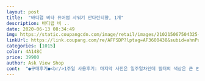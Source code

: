 ```yaml
---
layout: post 
title:  "바디럽 비타 퓨어썸 샤워기 만다린티향, 1개" 
description: 바디럽 비 ..
date: 2020-06-13 08:34:49 
img: https://static.coupangcdn.com/image/retail/images/210215067504325-b728f1a2-106c-4004-8406-8faee2376743.jpg 
linkUrl: https://link.coupang.com/re/AFFSDP?lptag=AF3600438&subid=ahnPublicAsk&pageKey=329234059&itemId=1052655504&vendorItemId=5520976834&traceid=V0-113-8bfe756e9ce74988 
categories: [1015] 
color: 4A148C 
price: 39900 
author: Ask View Shop 
cont:  "●구매후기●<br/>1주일 사용후기: 마지막 사진은 일주일차인데 필터의 색상은 큰 변화는 없으나 좀 덩치 큰 부유물들이 보여요.<br/><br/>1차로 염소나 녹물같은걸 싹다제거해줘 마음 푹놓고<br/>2개월 사용후기: 매일 보니까 몰랐는데 새필터랑 대조해보니까 색상의 차이가 크네요.<br/><br/>■■■■■■<br/>ㅁ 가성비: .<br/> ★ .<br/> ★ .<br/> ★<br/>ㅁ 성능: .<br/> ★ .<br/> ★ .<br/> ★ .<br/> ★ .<br/> ★<br/>ㅁ 수압: .<br/> ★ .<br/> ★ .<br/> ★ .<br/> ★ .<br/> ★<br/>ㅁ 아쉬운 점은 물을 잠그면 샤워기안에 물이 고여 있고 필터가 계속 젖은채로 있어요.<br/> 그리고 샤워기를 바꾸고 나니 세면대랑 주방이 또 신경 쓰여요.<br/> 흠냐아<br/>ㅁ 외관: .<br/> ★ .<br/> ★ .<br/> ★ .<br/> ★ .<br/> ★<br/>ㅁ 향: .<br/> ★ .<br/> ★ .<br/> ★ .<br/> ★ .<br/> ★<br/>추가<br/>교체형은 필터를 따로 구매해야 돼서 추가비용이 들어가요.<br/><br/>굳이 코를 킁킁대지않아도 느껴지는 향이에요.<br/><br/>그런거에 예민하신분들이라면 아주 만족하실거같네요.<br/><br/>근데 눈으로 주황색 필터를 확인하면 기존 헤드는 더이상은 못쓸것 같아요.<br/> 히잉<br/>기존 샤워기 쓰던분들은 헤드를 따로 사야하는<br/>너무 강한향이면 오히려 거북햇을수도 잇을텐데<br/>노후주택이고 수돗물 사태때에도 바꿔야지 생각만 하다가 최근 들어 어른들은 편평사마귀에 아기도 아토피끼가 보여서 얼른 교체했어요.<br/><br/>동일한 환경에서 했을때 비교컷이에요.<br/><br/>마치 쿠션파운데이션 리필처럼 비닐팩에 싸여있는걸<br/>만다린티향을 골랐는데<br/>물줄기가 가늘고 구멍이 많아서 수압이 엄청 쎈것 같아요.<br/><br/>바디럽 필터샤워기가 유명해서 골라보았어요.<br/><br/>바디럽 필터샤워기는 필터도 투명해서 눈으로<br/>반짝반짝 이쁘고 투명한 플라스틱이라 내부가 잘 보여서 좋아요.<br/><br/>번거로움이 있지만 .<br/>.<br/> 물냄새라고 하나요<br/>비타민과 향기까지 입혀주는 필터가 나와서 좋아요.<br/><br/>비타필터는 비타민C를 이용한 잔류염소 제거제래요.<br/><br/>사실 돈생각하면 일반 샤워기는 한번 교체하면 유지비가 1도 안들잖아요.<br/><br/>샤워기는 안오고 필터만 온겁니다^^<br/>수돗물을 못믿는게 아니라 배수관이 부식되고<br/>신상품이라면서요... <br/>ㅎㅎ<br/>쑥향도 좋을거같았지만 무난하게 상큼한<br/>아이 씻기고 있구요이뿐만 아니라 비타민C도 공급해주고 보습효과 까지있어 너무 너무 만족하고 있어요ㅎㅎ<br/>어제는 친정엄마가 놀러오셔서 사용하셨는데 향도 좋고 피부도 촉촉한게 하나도 안당긴다면서 너무 사고싶어하셔서 이참에 친정부모님댁이랑 시부모님댁에도 하나씩 구입해 드릴려구요 ㅎㅎ<br/>여기저기 꼼꼼하게 비교해서 바디럽 비타 퓨어썸 샤워기로 구입했는데 사용해보니 진짜 너무너무 좋아요!!♡♡<br/>오래되면 더러워지니 불안한거잖아요.<br/><br/>오염 확인이 되니 좋고요.<br/><br/>오픈하자마자 은은하게 싱그러운 만다린향이 나네요.<br/><br/>우리나라 수돗물 수질이 좋다고하지만<br/>유통기한 지났다는 글 봤는데<br/>유통기한이 지났다는 얘기가 많아서 확인해보니 제껀 제조일자네요.<br/><br/>유통기한이라면... <br/> 흠.<br/>.<br/>좀 무섭군요.<br/>.<br/><br/>은은한 만다린티향이 좋아요.<br/><br/>은은하니 기분이 좋아지는 향이에요.<br/>.<br/><br/>이거 아프진 않을가 염려도 됐지만 아프다기보단 아이러니하게 오히려 시원한 느낌이에요.<br/> ㅋㅋㅋㅋㅋ<br/>이제 물을 정수시켜주는용도에서 더 발전되서<br/>저는 당연히(?) 제조일자라고 생각했어요.<br/><br/>제조일자일거라고 생각하렵니다^^;;;;;<br/>특히 향이 얼마나 좋은지 샤워하면서 좋은향이 나니 기분까지 완전!! 힐링!! 남편도 너무 좋아해 만다린티향 다쓰면 다른향들도 구입해서 써보려구요! ㅎㅎ<br/>퓨어썸덕분에 요즘 샤워할맛 납니다 좋은제품 감사해요♡♡<br/>필터교체형이라 눈으로 확인되니 안심하고 사용할수 있어요.<br/><br/>한동안 녹물로 난리가 난후로 집에서 샤워하기가 너무 너무... <br/> 찜찜하더라구요ㅠㅠ 집에 아이도 있어 목욕 시키면서도 걱정이되 비타샤워기로 교체했어요ㅎㅎ<br/>화장실에도 상큼한 냄새가 나서 깔끔하고 개운한것 같아요.<br/><br/>1주일 사용후기: 마지막 사진은 일주일차인데 필터의 색상은 큰 변화는 없으나 좀 덩치 큰 부유물들이 보여요.<br/><br/>1차로 염소나 녹물같은걸 싹다제거해줘 마음 푹놓고<br/>2개월 사용후기: 매일 보니까 몰랐는데 새필터랑 대조해보니까 색상의 차이가 크네요.<br/><br/>■■■■■■<br/>ㅁ 가성비: .<br/> ★ .<br/> ★ .<br/> ★<br/>ㅁ 성능: .<br/> ★ .<br/> ★ .<br/> ★ .<br/> ★ .<br/> ★<br/>ㅁ 수압: .<br/> ★ .<br/> ★ .<br/> ★ .<br/> ★ .<br/> ★<br/>ㅁ 아쉬운 점은 물을 잠그면 샤워기안에 물이 고여 있고 필터가 계속 젖은채로 있어요.<br/> 그리고 샤워기를 바꾸고 나니 세면대랑 주방이 또 신경 쓰여요.<br/> 흠냐아<br/>ㅁ 외관: .<br/> ★ .<br/> ★ .<br/> ★ .<br/> ★ .<br/> ★<br/>ㅁ 향: .<br/> ★ .<br/> ★ .<br/> ★ .<br/> ★ .<br/> ★<br/>추가<br/>교체형은 필터를 따로 구매해야 돼서 추가비용이 들어가요.<br/><br/>굳이 코를 킁킁대지않아도 느껴지는 향이에요.<br/><br/>그런거에 예민하신분들이라면 아주 만족하실거같네요.<br/><br/>근데 눈으로 주황색 필터를 확인하면 기존 헤드는 더이상은 못쓸것 같아요.<br/> 히잉<br/>기존 샤워기 쓰던분들은 헤드를 따로 사야하는<br/>너무 강한향이면 오히려 거북햇을수도 잇을텐데<br/>노후주택이고 수돗물 사태때에도 바꿔야지 생각만 하다가 최근 들어 어른들은 편평사마귀에 아기도 아토피끼가 보여서 얼른 교체했어요.<br/><br/>동일한 환경에서 했을때 비교컷이에요.<br/><br/>마치 쿠션파운데이션 리필처럼 비닐팩에 싸여있는걸<br/>만다린티향을 골랐는데<br/>물줄기가 가늘고 구멍이 많아서 수압이 엄청 쎈것 같아요.<br/><br/>바디럽 필터샤워기가 유명해서 골라보았어요.<br/><br/>바디럽 필터샤워기는 필터도 투명해서 눈으로<br/>반짝반짝 이쁘고 투명한 플라스틱이라 내부가 잘 보여서 좋아요.<br/><br/>번거로움이 있지만 .<br/>.<br/> 물냄새라고 하나요<br/>비타민과 향기까지 입혀주는 필터가 나와서 좋아요.<br/><br/>비타필터는 비타민C를 이용한 잔류염소 제거제래요.<br/><br/>사실 돈생각하면 일반 샤워기는 한번 교체하면 유지비가 1도 안들잖아요.<br/><br/>샤워기는 안오고 필터만 온겁니다^^<br/>수돗물을 못믿는게 아니라 배수관이 부식되고<br/>신상품이라면서요... <br/>ㅎㅎ<br/>쑥향도 좋을거같았지만 무난하게 상큼한<br/>아이 씻기고 있구요이뿐만 아니라 비타민C도 공급해주고 보습효과 까지있어 너무 너무 만족하고 있어요ㅎㅎ<br/>어제는 친정엄마가 놀러오셔서 사용하셨는데 향도 좋고 피부도 촉촉한게 하나도 안당긴다면서 너무 사고싶어하셔서 이참에 친정부모님댁이랑 시부모님댁에도 하나씩 구입해 드릴려구요 ㅎㅎ<br/>여기저기 꼼꼼하게 비교해서 바디럽 비타 퓨어썸 샤워기로 구입했는데 사용해보니 진짜 너무너무 좋아요!!♡♡<br/>오래되면 더러워지니 불안한거잖아요.<br/><br/>오염 확인이 되니 좋고요.<br/><br/>오픈하자마자 은은하게 싱그러운 만다린향이 나네요.<br/><br/>우리나라 수돗물 수질이 좋다고하지만<br/>유통기한 지났다는 글 봤는데<br/>유통기한이 지났다는 얘기가 많아서 확인해보니 제껀 제조일자네요.<br/><br/>유통기한이라면... <br/> 흠.<br/>.<br/>좀 무섭군요.<br/>.<br/><br/>은은한 만다린티향이 좋아요.<br/><br/>은은하니 기분이 좋아지는 향이에요.<br/>.<br/><br/>이거 아프진 않을가 염려도 됐지만 아프다기보단 아이러니하게 오히려 시원한 느낌이에요.<br/> ㅋㅋㅋㅋㅋ<br/>이제 물을 정수시켜주는용도에서 더 발전되서<br/>저는 당연히(?) 제조일자라고 생각했어요.<br/><br/>제조일자일거라고 생각하렵니다^^;;;;;<br/>특히 향이 얼마나 좋은지 샤워하면서 좋은향이 나니 기분까지 완전!! 힐링!! 남편도 너무 좋아해 만다린티향 다쓰면 다른향들도 구입해서 써보려구요! ㅎㅎ<br/>퓨어썸덕분에 요즘 샤워할맛 납니다 좋은제품 감사해요♡♡<br/>필터교체형이라 눈으로 확인되니 안심하고 사용할수 있어요.<br/><br/>한동안 녹물로 난리가 난후로 집에서 샤워하기가 너무 너무... <br/> 찜찜하더라구요ㅠㅠ 집에 아이도 있어 목욕 시키면서도 걱정이되 비타샤워기로 교체했어요ㅎㅎ<br/>화장실에도 상큼한 냄새가 나서 깔끔하고 개운한것 같아요.<br/><br/>" 
---
```

